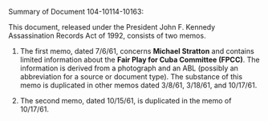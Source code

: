 Summary of Document 104-10114-10163:

This document, released under the President John F. Kennedy Assassination Records Act of 1992, consists of two memos.

1.  The first memo, dated 7/6/61, concerns **Michael Stratton** and contains limited information about the **Fair Play for Cuba Committee (FPCC)**. The information is derived from a photograph and an ABL (possibly an abbreviation for a source or document type). The substance of this memo is duplicated in other memos dated 3/8/61, 3/18/61, and 10/17/61.

2.  The second memo, dated 10/15/61, is duplicated in the memo of 10/17/61.
